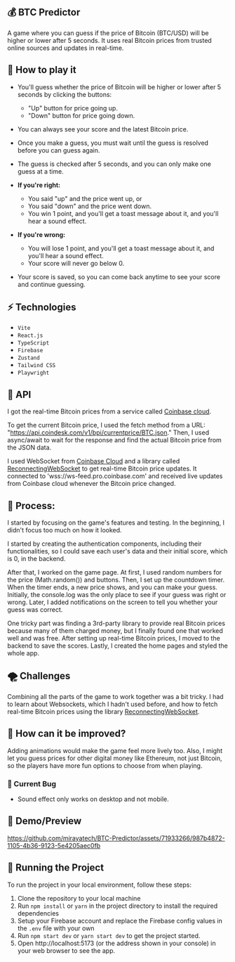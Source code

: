 ## 💰 BTC Predictor

A game where you can guess if the price of Bitcoin (BTC/USD) will be higher or lower after 5 seconds. It uses real Bitcoin prices from trusted online sources and updates in real-time.

## 🎲 How to play it

- You'll guess whether the price of Bitcoin will be higher or lower after 5 seconds by clicking the buttons:

  - "Up" button for price going up.
  - "Down" button for price going down.

- You can always see your score and the latest Bitcoin price.

- Once you make a guess, you must wait until the guess is resolved before you can guess again.

- The guess is checked after 5 seconds, and you can only make one guess at a time.

- **If you're right:**

  - You said "up" and the price went up, or
  - You said "down" and the price went down.
  - You win 1 point, and you'll get a toast message about it, and you'll hear a sound effect.

- **If you're wrong:**

  - You will lose 1 point, and you'll get a toast message about it, and you'll hear a sound effect.
  - Your score will never go below 0.

- Your score is saved, so you can come back anytime to see your score and continue guessing.

## ⚡ Technologies

- `Vite`
- `React.js`
- `TypeScript`
- `Firebase`
- `Zustand`
- `Tailwind CSS`
- `Playwright`

## 🚀 API

I got the real-time Bitcoin prices from a service called [Coinbase cloud](<(https://docs.cloud.coinbase.com/exchange/docs/websocket-overview)>).

To get the current Bitcoin price, I used the fetch method from a URL: "https://api.coindesk.com/v1/bpi/currentprice/BTC.json." Then, I used async/await to wait for the response and find the actual Bitcoin price from the JSON data.

I used WebSocket from [Coinbase Cloud](https://docs.cloud.coinbase.com/exchange/docs/websocket-overview) and a library called [ReconnectingWebSocket](https://github.com/joewalnes/reconnecting-websocket) to get real-time Bitcoin price updates. It connected to 'wss://ws-feed.pro.coinbase.com' and received live updates from Coinbase cloud whenever the Bitcoin price changed.

## 💭 Process:

I started by focusing on the game's features and testing. In the beginning, I didn't focus too much on how it looked.

I started by creating the authentication components, including their functionalities, so I could save each user's data and their initial score, which is 0, in the backend.

After that, I worked on the game page. At first, I used random numbers for the price (Math.random()) and buttons. Then, I set up the countdown timer. When the timer ends, a new price shows, and you can make your guess. Initially, the console.log was the only place to see if your guess was right or wrong. Later, I added notifications on the screen to tell you whether your guess was correct.

One tricky part was finding a 3rd-party library to provide real Bitcoin prices because many of them charged money, but I finally found one that worked well and was free. After setting up real-time Bitcoin prices, I moved to the backend to save the scores. Lastly, I created the home pages and styled the whole app.

## 🌪️ Challenges

Combining all the parts of the game to work together was a bit tricky. I had to learn about Websockets, which I hadn't used before, and how to fetch real-time Bitcoin prices using the library [ReconnectingWebSocket](https://github.com/joewalnes/reconnecting-websocket).

## 🤔 How can it be improved?

Adding animations would make the game feel more lively too. Also, I might let you guess prices for other digital money like Ethereum, not just Bitcoin, so the players have more fun options to choose from when playing.

### 🐛 Current Bug

- Sound effect only works on desktop and not mobile.

## 🎥 Demo/Preview

https://github.com/mirayatech/BTC-Predictor/assets/71933266/987b4872-1105-4b36-9123-5e4205aec0fb

## 🚦 Running the Project

To run the project in your local environment, follow these steps:

1. Clone the repository to your local machine
2. Run `npm install` or `yarn` in the project directory to install the required dependencies
3. Setup your Firebase account and replace the Firebase config values in the `.env` file with your own
4. Run `npm start dev` or `yarn start dev` to get the project started.
5. Open http://localhost:5173 (or the address shown in your console) in your web browser to see the app.
